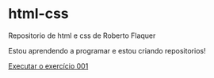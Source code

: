 # html-css
 Repositorio de html e css de Roberto Flaquer

Estou aprendendo a programar e estou criando repositorios!

<a href="https://robertoflaquer.github.io/html-css/exercicios/ex001/index.html">Executar o exercício 001</a>